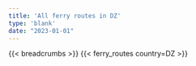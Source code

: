 ```yaml
---
title: 'All ferry routes in DZ'
type: 'blank'
date: "2023-01-01"
---
```


{{< breadcrumbs >}}
{{< ferry_routes country=DZ >}}

